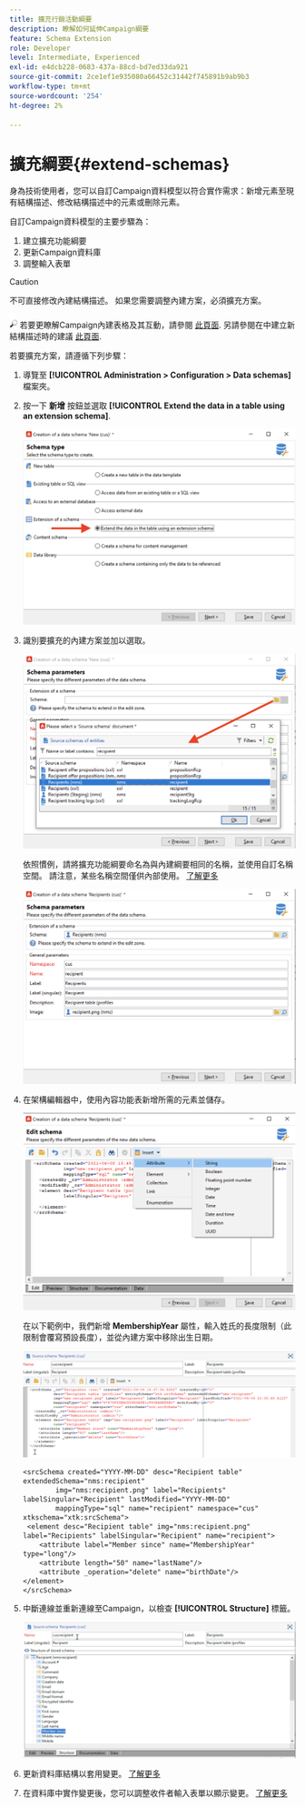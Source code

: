 ```yaml
---
title: 擴充行銷活動綱要
description: 瞭解如何延伸Campaign綱要
feature: Schema Extension
role: Developer
level: Intermediate, Experienced
exl-id: e4dcb228-0683-437a-88cd-bd7ed33da921
source-git-commit: 2ce1ef1e935080a66452c31442f745891b9ab9b3
workflow-type: tm+mt
source-wordcount: '254'
ht-degree: 2%

---
```


# 擴充綱要{#extend-schemas}

身為技術使用者，您可以自訂Campaign資料模型以符合實作需求：新增元素至現有結構描述、修改結構描述中的元素或刪除元素。

自訂Campaign資料模型的主要步驟為：

1. 建立擴充功能綱要
1. 更新Campaign資料庫
1. 調整輸入表單

>[!CAUTION]
>不可直接修改內建結構描述。 如果您需要調整內建方案，必須擴充方案。

![](../assets/do-not-localize/glass.png) 若要更瞭解Campaign內建表格及其互動，請參閱 [此頁面](datamodel.md). 另請參閱在中建立新結構描述時的建議 [此頁面](create-schema.md).

若要擴充方案，請遵循下列步驟：

1. 導覽至 **[!UICONTROL Administration > Configuration > Data schemas]** 檔案夾。
1. 按一下 **新增** 按鈕並選取 **[!UICONTROL Extend the data in a table using an extension schema]**.

   ![](assets/extend-schema-option.png)

1. 識別要擴充的內建方案並加以選取。

   ![](assets/extend-schema-select.png)

   依照慣例，請將擴充功能綱要命名為與內建綱要相同的名稱，並使用自訂名稱空間。  請注意，某些名稱空間僅供內部使用。 [了解更多](schemas.md#reserved-namespaces)

   ![](assets/extend-schema-validate.png)

1. 在架構編輯器中，使用內容功能表新增所需的元素並儲存。

   ![](assets/extend-schema-edit.png)

   在以下範例中，我們新增 **MembershipYear** 屬性，輸入姓氏的長度限制（此限制會覆寫預設長度），並從內建方案中移除出生日期。

   ![](assets/extend-schema-sample.png)

   ```
   <srcSchema created="YYYY-MM-DD" desc="Recipient table" extendedSchema="nms:recipient"
           img="nms:recipient.png" label="Recipients" labelSingular="Recipient" lastModified="YYYY-MM-DD"
           mappingType="sql" name="recipient" namespace="cus" xtkschema="xtk:srcSchema">
    <element desc="Recipient table" img="nms:recipient.png" label="Recipients" labelSingular="Recipient" name="recipient">
       <attribute label="Member since" name="MembershipYear" type="long"/>
       <attribute length="50" name="lastName"/>
       <attribute _operation="delete" name="birthDate"/>
   </element>
   </srcSchema>
   ```

1. 中斷連線並重新連線至Campaign，以檢查 **[!UICONTROL Structure]** 標籤。

   ![](assets/extend-schema-structure.png)

1. 更新資料庫結構以套用變更。 [了解更多](update-database-structure.md)

1. 在資料庫中實作變更後，您可以調整收件者輸入表單以顯示變更。 [了解更多](forms.md)
